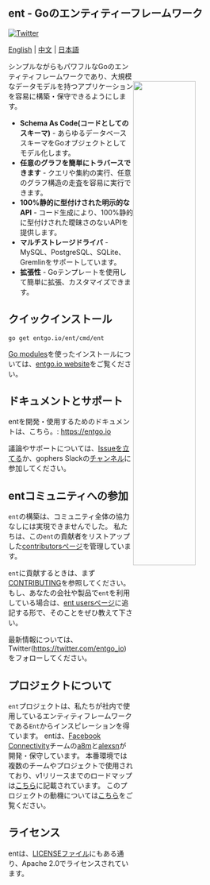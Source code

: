 ## ent - Goのエンティティーフレームワーク

[![Twitter](https://img.shields.io/twitter/url/https/twitter.com/entgo_io.svg?style=social&label=Follow%20%40entgo_io)](https://twitter.com/entgo_io)

[English](README.md) | [中文](README_zh.md) | [日本語](README_jp.md)

<img width="50%"
align="right"
style="display: block; margin:40px auto;"
src="https://s3.eu-central-1.amazonaws.com/entgo.io/assets/gopher_graph.png"/>

シンプルながらもパワフルなGoのエンティティフレームワークであり、大規模なデータモデルを持つアプリケーションを容易に構築・保守できるようにします。

- **Schema As Code(コードとしてのスキーマ)** - あらゆるデータベーススキーマをGoオブジェクトとしてモデル化します。
- **任意のグラフを簡単にトラバースできます** - クエリや集約の実行、任意のグラフ構造の走査を容易に実行できます。
- **100%静的に型付けされた明示的なAPI** - コード生成により、100%静的に型付けされた曖昧さのないAPIを提供します。
- **マルチストレージドライバ** - MySQL、PostgreSQL、SQLite、Gremlinをサポートしています。
- **拡張性** - Goテンプレートを使用して簡単に拡張、カスタマイズできます。

## クイックインストール
```console
go get entgo.io/ent/cmd/ent
```

[Go modules]を使ったインストールについては、[entgo.io website][entgo instal]をご覧ください。

## ドキュメントとサポート
entを開発・使用するためのドキュメントは、こちら。: https://entgo.io

議論やサポートについては、[Issueを立てる](https://github.com/ent/ent/issues/new/choose)か、gophers Slackの[チャンネル](https://gophers.slack.com/archives/C01FMSQDT53)に参加してください。

## entコミュニティへの参加
`ent`の構築は、コミュニティ全体の協力なしには実現できませんでした。 私たちは、この`ent`の貢献者をリストアップした[contributorsページ](doc/md/contributors.md)を管理しています。

`ent`に貢献するときは、まず[CONTRIBUTING](CONTRIBUTING.md)を参照してください。
もし、あなたの会社や製品で`ent`を利用している場合は、[ent usersページ](https://github.com/ent/ent/wiki/ent-users)に追記する形で、そのことをぜひ教えて下さい。

最新情報については、Twitter(<https://twitter.com/entgo_io>)をフォローしてください。



## プロジェクトについて
`ent`プロジェクトは、私たちが社内で使用しているエンティティフレームワークである`Ent`からインスピレーションを得ています。
entは、[Facebook Connectivity][fbc]チームの[a8m](https://github.com/a8m)と[alexsn](https://github.com/alexsn)が開発・保守しています。
本番環境では複数のチームやプロジェクトで使用されており、v1リリースまでのロードマップは[こちら](https://github.com/ent/ent/issues/46)に記載されています。
このプロジェクトの動機については[こちら](https://entgo.io/blog/2019/10/03/introducing-ent)をご覧ください。

## ライセンス
entは、[LICENSEファイル](LICENSE)にもある通り、Apache 2.0でライセンスされています。


[entgo instal]: https://entgo.io/docs/code-gen/#version-compatibility-between-entc-and-ent
[Go modules]: https://github.com/golang/go/wiki/Modules#quick-start
[fbc]: https://connectivity.fb.com
